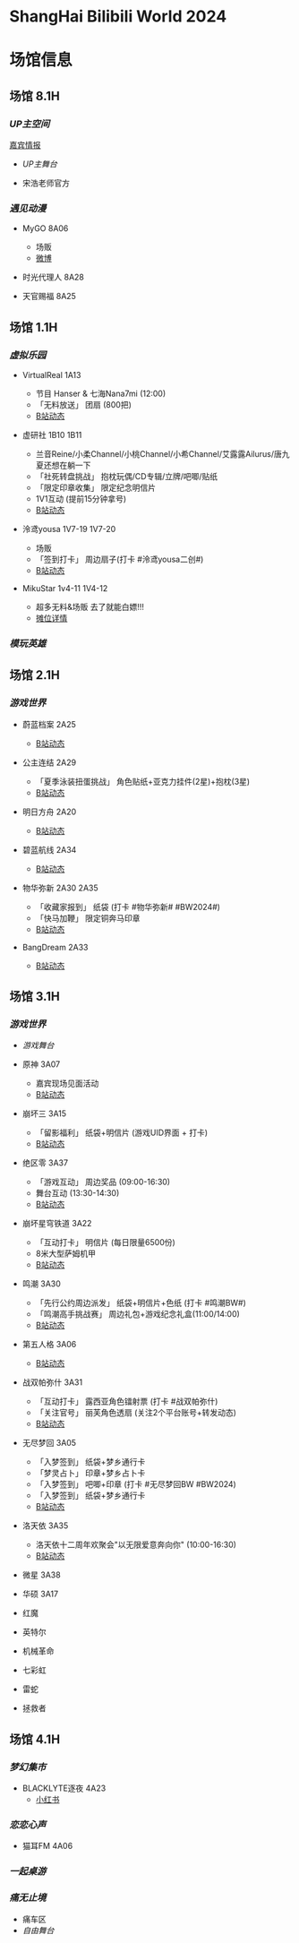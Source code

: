 # ShangHai Bilibili World 2024

# 场馆信息



## **场馆 8.1H**

### *UP主空间*
[嘉宾情报](https://t.bilibili.com/942123904180158480)

- *UP主舞台*

- 宋浩老师官方


### *遇见动漫*
- MyGO 8A06
  - 场贩
  - [微博](https://weibo.com/2872615840/5050601938093487)

- 时光代理人 8A28
- 天官赐福 8A25



## **场馆 1.1H**

### *虚拟乐园*
- VirtualReal 1A13
  - 节目 Hanser & 七海Nana7mi (12:00)
  - 「无料放送」 团扇 (800把)
  - [B站动态](https://www.bilibili.com/opus/943117179744681989)

- 虚研社 1B10 1B11
  - 兰音Reine/小柔Channel/小桃Channel/小希Channel/艾露露Ailurus/唐九夏还想在躺一下
  - 「社死转盘挑战」 抱枕玩偶/CD专辑/立牌/吧唧/贴纸
  - 「限定印章收集」 限定纪念明信片
  - 1V1互动 (提前15分钟拿号)
  - [B站动态](https://www.bilibili.com/read/cv35905152/)

- 泠鸢yousa 1V7-19 1V7-20
  - 场贩
  - 「签到打卡」 周边扇子(打卡 #泠鸢yousa二创#)
  - [B站动态](https://www.bilibili.com/opus/948284970320789506)

- MikuStar 1v4-11 1V4-12
  - 超多无料&场贩 去了就能白嫖!!!
  - [摊位详情](MikuStar.jpg)

### *模玩英雄*



## **场馆 2.1H**

### *游戏世界*
- 蔚蓝档案 2A25
  - [B站动态](https://t.bilibili.com/947937077969813521)

- 公主连结 2A29
  - 「夏季泳装扭蛋挑战」 角色贴纸+亚克力挂件(2星)+抱枕(3星)
  - [B站动态](https://www.bilibili.com/opus/950503750432194580)

- 明日方舟 2A20
  - [B站动态](https://t.bilibili.com/945054721119354900)

- 碧蓝航线 2A34
  - [B站动态](https://t.bilibili.com/940244791545823240)

- 物华弥新 2A30 2A35
  - 「收藏家报到」 纸袋 (打卡 #物华弥新# #BW2024#) 
  - 「快马加鞭」 限定铜奔马印章
  - [B站动态](https://t.bilibili.com/948047892421017635)

- BangDream 2A33
  - [B站动态](https://www.bilibili.com/opus/944968409456574497)



## **场馆 3.1H**

### *游戏世界*
- *游戏舞台*

- 原神 3A07
  - 嘉宾现场见面活动
  - [B站动态](https://t.bilibili.com/947195032196087846)

- 崩坏三 3A15
  - 「留影福利」 纸袋+明信片 (游戏UID界面 + 打卡)
  - [B站动态](https://t.bilibili.com/949514202852098056)

- 绝区零 3A37
  - 「游戏互动」 周边奖品 (09:00-16:30)
  - 舞台互动 (13:30-14:30)
  - [B站动态](https://t.bilibili.com/947272217030295570)

- 崩坏星穹铁道 3A22
  - 「互动打卡」 明信片 (每日限量6500份)
  - 8米大型萨姆机甲
  - [B站动态](https://t.bilibili.com/943855141057986593)

- 鸣潮 3A30
  - 「先行公约周边派发」 纸袋+明信片+色纸 (打卡 #鸣潮BW#)
  - 「鸣潮高手挑战赛」 周边礼包+游戏纪念礼盒(11:00/14:00)
  - [B站动态](https://www.bilibili.com/opus/950264366131838977)

- 第五人格 3A06
  - [B站动态](https://t.bilibili.com/945679639101046787)

- 战双帕弥什 3A31
  - 「互动打卡」 露西亚角色镭射票 (打卡 #战双帕弥什)
  - 「关注官号」 丽芙角色透扇 (关注2个平台账号+转发动态)
  - [B站动态](https://www.bilibili.com/opus/949792576857178147)

- 无尽梦回 3A05
  - 「入梦签到」 纸袋+梦乡通行卡
  - 「梦灵占卜」 印章+梦乡占卜卡
  - 「入梦签到」 吧唧+印章 (打卡 #无尽梦回BW #BW2024)
  - 「入梦签到」 纸袋+梦乡通行卡
  - [B站动态](https://www.bilibili.com/opus/949781504439877641)

- 洛天依 3A35
  - 洛天依十二周年欢聚会"以无限爱意奔向你" (10:00-16:30)
  - [B站动态](https://www.bilibili.com/opus/944338273334984705)

- 微星 3A38
- 华硕 3A17
- 红魔
- 英特尔
- 机械革命
- 七彩虹
- 雷蛇
- 拯救者



## **场馆 4.1H**

### *梦幻集市*
- BLACKLYTE逐夜 4A23
  - [小红书](http://xhslink.com/UKNBwO)

### *恋恋心声*
- 猫耳FM 4A06

### *一起桌游*

### *痛无止境*
- 痛车区
- *自由舞台*


